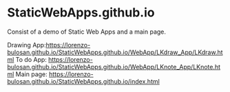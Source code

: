 # StaticWebApps.github.io

Consist of a demo of Static Web Apps and a main page.

Drawing App:https://lorenzo-bulosan.github.io/StaticWebApps.github.io/WebApp/LKdraw_App/LKdraw.html
To do App: https://lorenzo-bulosan.github.io/StaticWebApps.github.io/WebApp/LKnote_App/LKnote.html
Main page: https://lorenzo-bulosan.github.io/StaticWebApps.github.io/index.html
